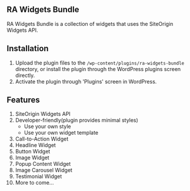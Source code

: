 ## RA Widgets Bundle

RA Widgets Bundle is a collection of widgets that uses the SiteOrigin Widgets API.

## Installation

1. Upload the plugin files to the `/wp-content/plugins/ra-widgets-bundle` directory, or install the plugin through the WordPress plugins screen directly.
2. Activate the plugin through 'Plugins' screen in WordPress.

## Features

1. SiteOrigin Widgets API
2. Developer-friendly(plugin provides minimal styles)
    - Use your own style
    - Use your own widget template
3. Call-to-Action Widget
4. Headline Widget
5. Button Widget
6. Image Widget
7. Popup Content Widget
8. Image Carousel Widget
9. Testimonial Widget
10. More to come...
